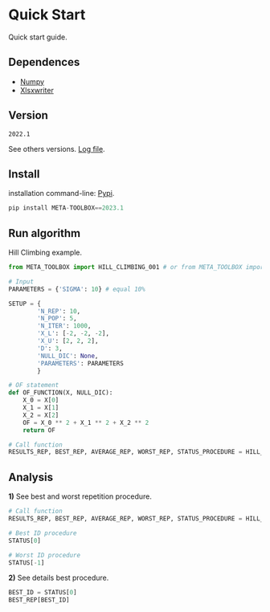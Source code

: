 <!--Don't delete ths script-->
<script src = "https://polyfill.io/v3/polyfill.min.js?features=es6"></script>
<script id = "MathJax-script" async src="https://cdn.jsdelivr.net/npm/mathjax@3/es5/tex-mml-chtml.js"></script>
<!--Don't delete ths script-->

<h1>Quick Start</h1>

<p align = "justify">
Quick start guide.
</p>

<h2>Dependences</h2>

<ul>
    <li><a href="https://numpy.org/install/" target="_blank">Numpy</a></li>
    <li><a href="https://xlsxwriter.readthedocs.io/getting_started.html" target="_blank">Xlsxwriter</a></li>
</ul>

<h2>Version</h2>

<code>2022.1</code>

<p align = "justify">
See others versions. <a href="https://wmpjrufg.github.io/META_TOOLBOX/LOG.html" target="_blank">Log file</a>.
</p>

<h2>Install</h2>

<p align = "justify">
installation command-line: <a href="https://pypi.org/project/META-TOOLBOX/2023.1/#description" target="_blank">Pypi</a>.
</p>

```python
pip install META-TOOLBOX==2023.1
```

<h2>Run algorithm</h2>

<p align = "justify">
Hill Climbing example.
</p>

```python
from META_TOOLBOX import HILL_CLIMBING_001 # or from META_TOOLBOX import *

# Input
PARAMETERS = {'SIGMA': 10} # equal 10%

SETUP = {
        'N_REP': 10,
        'N_POP': 5,
        'N_ITER': 1000,
        'X_L': [-2, -2, -2],
        'X_U': [2, 2, 2],
        'D': 3,
        'NULL_DIC': None,
        'PARAMETERS': PARAMETERS
        }

# OF statement
def OF_FUNCTION(X, NULL_DIC):
    X_0 = X[0]
    X_1 = X[1]
    X_2 = X[2]
    OF = X_0 ** 2 + X_1 ** 2 + X_2 ** 2
    return OF

# Call function
RESULTS_REP, BEST_REP, AVERAGE_REP, WORST_REP, STATUS_PROCEDURE = HILL_CLIMBING_001(OF_FUNCTION, SETUP)
```

<h2>Analysis</h2>

<p align = "justify">
<b>1)</b> See best and worst repetition procedure.
</p>

```python
# Call function
RESULTS_REP, BEST_REP, AVERAGE_REP, WORST_REP, STATUS_PROCEDURE = HILL_CLIMBING_001(OF_FUNCTION, SETUP)

# Best ID procedure
STATUS[0]

# Worst ID procedure
STATUS[-1]
```

<p align = "justify">
<b>2)</b> See details best procedure.
</p>

```python
BEST_ID = STATUS[0]
BEST_REP[BEST_ID]
```